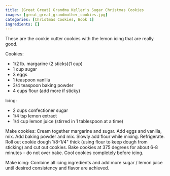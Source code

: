 ```yaml
---
title: (Great Great) Grandma Keller's Sugar Christmas Cookies
images: [great_great_grandmother_cookies.jpg]
categories: [Christmas Cookies, Book 1]
ingredients: []
---
```


 These
are the cookie cutter cookies with the lemon icing that are really good.

Cookies:

-   1/2 lb. margarine (2 sticks)(1 cup)
-   1 cup sugar
-   3 eggs
-   1 teaspoon vanilla
-   3/4 teaspoon baking powder
-   4 cups flour (add more if sticky)

Icing:

-   2 cups confectioner sugar
-   1/4 tsp lemon extract
-   1/4 cup lemon juice (stirred in 1 tablespoon at a time)

Make cookies: Cream together margarine and sugar. Add eggs and vanilla,
mix. Add baking powder and mix. Slowly add flour while mixing.
Refrigerate. Roll out cookie dough 1/8-1/4" thick (using flour to keep
dough from sticking) and cut out cookies. Bake cookies at 375 degrees
for about 6-8 minutes - do not over bake. Cool cookies completely before
icing.

Make icing: Combine all icing ingredients and add more sugar / lemon
juice until desired consistency and flavor are achieved.

 